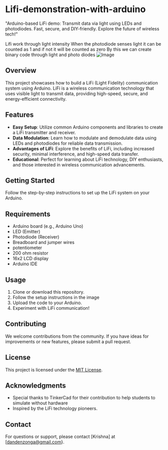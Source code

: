 # Lifi-demonstration-with-arduino
"Arduino-based LiFi demo: Transmit data via light using LEDs and photodiodes. Fast, secure, and DIY-friendly. Explore the future of wireless tech!"

Lifi work through light intensity 
When the photodiode senses light it can be counted as 1 and if not it will be counted as zero
By this we can create binary code through light and photo diodes 
![Image](https://github.com/krishna1000101/Lifi-demonstration-with-arduino/blob/main/Screenshot%20from%202023-09-10%2014-40-27.png)


## Overview

This project showcases how to build a LiFi (Light Fidelity) communication system using Arduino. LiFi is a wireless communication technology that uses visible light to transmit data, providing high-speed, secure, and energy-efficient connectivity.

## Features

- **Easy Setup**: Utilize common Arduino components and libraries to create a LiFi transmitter and receiver.
- **Data Modulation**: Learn how to modulate and demodulate data using LEDs and photodiodes for reliable data transmission.
- **Advantages of LiFi**: Explore the benefits of LiFi, including increased security, minimal interference, and high-speed data transfer.
- **Educational**: Perfect for learning about LiFi technology, DIY enthusiasts, and those interested in wireless communication advancements. 

## Getting Started

Follow the step-by-step instructions  to set up the LiFi system on your Arduino.

## Requirements

- Arduino board (e.g., Arduino Uno)
- LED (Emitter)
- Photodiode (Receiver)
- Breadboard and jumper wires
- potentiometer
- 200 ohm resistor
- 16x2 LCD display 
- Arduino IDE

## Usage

1. Clone or download this repository.
2. Follow the setup instructions in the image 
3. Upload the code to your Arduino.
4. Experiment with LiFi communication!

## Contributing

We welcome contributions from the community. If you have ideas for improvements or new features, please submit a pull request.

## License

This project is licensed under the [MIT License](https://github.com/krishna1000101/Lifi-demonstration-with-arduino/blob/main/MIT%20License).

## Acknowledgments

- Special thanks to TinkerCad for their contribution to help students to simulate without hardware
- Inspired by the LiFi technology pioneers.

## Contact

For questions or support, please contact [Krishna] at [dandenzonga@gmail.com}.
